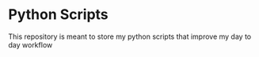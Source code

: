 # Python Scripts

This repository is meant to store my python scripts that improve my day to day workflow
